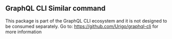 ## GraphQL CLI Similar command

This package is part of the GraphQL CLI ecosystem and it is not designed to be consumed separately. Go to:
https://github.com/Urigo/graphql-cli for more information
